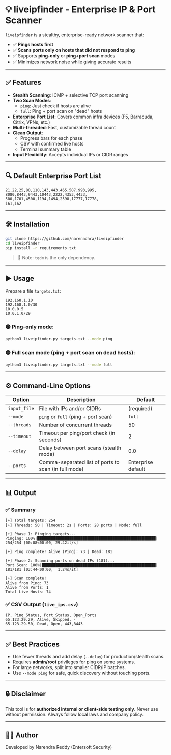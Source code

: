 
# 💡 liveipfinder - Enterprise IP & Port Scanner

`liveipfinder` is a stealthy, enterprise-ready network scanner that:

- ✅ **Pings hosts first**
- ✅ **Scans ports only on hosts that did not respond to ping**
- ✅ Supports **ping-only** or **ping+port scan** modes
- ✅ Minimizes network noise while giving accurate results

---

## ✅ Features
- **Stealth Scanning**: ICMP + selective TCP port scanning
- **Two Scan Modes**:
  - `ping`: Just check if hosts are alive
  - `full`: Ping + port scan on "dead" hosts
- **Enterprise Port List**: Covers common infra devices (F5, Barracuda, Citrix, VPNs, etc.)
- **Multi-threaded**: Fast, customizable thread count
- **Clean Output**:
  - Progress bars for each phase
  - CSV with confirmed live hosts
  - Terminal summary table
- **Input Flexibility**: Accepts individual IPs or CIDR ranges

---

## 🔍 Default Enterprise Port List
```text
21,22,25,80,110,143,443,465,587,993,995,
8080,8443,9443,10443,2222,4353,4433,
500,1701,4500,1194,1494,2598,17777,17778,
161,162
```

---

## 🛠 Installation

```bash
git clone https://github.com/narenndhra/liveipfinder
cd liveipfinder
pip install -r requirements.txt
```

> 🔹 Note: `tqdm` is the only dependency.

---

## ▶️ Usage

Prepare a file `targets.txt`:
```text
192.168.1.10
192.168.1.0/30
10.0.0.5
10.0.1.0/29
```

### 🟢 Ping-only mode:
```bash
python3 liveipfinder.py targets.txt --mode ping
```

### 🟡 Full scan mode (ping + port scan on dead hosts):
```bash
python3 liveipfinder.py targets.txt --mode full
```

---

## ⚙️ Command-Line Options

| Option        | Description                                         | Default            |
|---------------|-----------------------------------------------------|--------------------|
| `input_file`  | File with IPs and/or CIDRs                         | (required)         |
| `--mode`      | `ping` or `full` (ping + port scan)               | `full`             |
| `--threads`   | Number of concurrent threads                       | 50                 |
| `--timeout`   | Timeout per ping/port check (in seconds)           | 2                  |
| `--delay`     | Delay between port scans (stealth mode)            | 0.0                |
| `--ports`     | Comma-separated list of ports to scan (in full mode) | Enterprise default |

---

## 📊 Output

### ✅ Summary
```
[+] Total targets: 254
[+] Threads: 50 | Timeout: 2s | Ports: 28 ports | Mode: full

[+] Phase 1: Pinging targets...
Pinging: 100%|████████████████████████████████████████████████████| 254/254 [00:08<00:00, 29.42it/s]

[+] Ping complete! Alive (Ping): 73 | Dead: 181

[+] Phase 2: Scanning ports on dead IPs (181)...
Port Scan: 100%|██████████████████████████████████████████████████| 181/181 [03:44<00:00,  1.24s/it]

[+] Scan complete!
Alive from Ping: 73
Alive from Ports: 1
Total Live Hosts: 74
```

### ✅ CSV Output (`live_ips.csv`)
```csv
IP, Ping_Status, Port_Status, Open_Ports
65.123.29.29, Alive, Skipped, -
65.123.29.50, Dead, Open, 443,8443
```

---

## ✅ Best Practices

- Use fewer threads and add delay (`--delay`) for production/stealth scans.
- Requires **admin/root** privileges for ping on some systems.
- For large networks, split into smaller CIDR/IP batches.
- Use `--mode ping` for safe, quick discovery without touching ports.

---

## 🔒 Disclaimer
This tool is for **authorized internal or client-side testing only**. Never use without permission. Always follow local laws and company policy.

---

## 👨‍💻 Author

Developed by Narendra Reddy (Entersoft Security)
